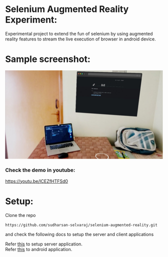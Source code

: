 # Selenium Augmented Reality Experiment:

Experimental project to extend the fun of selenium by using augmented reality features to stream the live execution of browser in android device.

# Sample screenshot:

![Demo](assets/screenshot.jpg "Selenium Augmented reality experiment")

### Check the demo in youtube: 
https://youtu.be/lCEZfHTFSd0

# Setup:

Clone the repo 
````
https://github.com/sudharsan-selvaraj/selenium-augmented-reality.git
````
and check the following docs to setup the server and client applications

Refer  [this](socket-server)  to setup server application.\
Refer [this](selenium-ar-app)  to android application.
